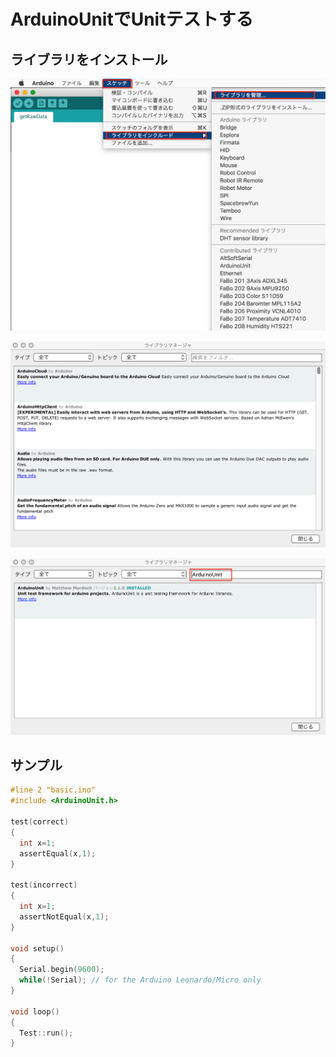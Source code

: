 # ArduinoUnitでUnitテストする

## ライブラリをインストール

![](/img/library/001_1.png)

![](/img/library/001_2.png)

![](/img/test/001_1.png)

## サンプル

```c
#line 2 "basic.ino"
#include <ArduinoUnit.h>

test(correct)
{
  int x=1;
  assertEqual(x,1);
}

test(incorrect)
{
  int x=1;
  assertNotEqual(x,1);
}

void setup()
{
  Serial.begin(9600);
  while(!Serial); // for the Arduino Leonardo/Micro only
}

void loop()
{
  Test::run();
}
```